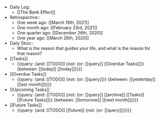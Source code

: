 - Daily Log:
    - [[The Bank Effect]]
- Retrospective::
    - One week ago: [[March 19th, 2021]]
    - One month ago: [[February 23rd, 2021]]
    - One quarter ago: [[December 26th, 2020]]
    - One year ago: [[March 26th, 2020]]
- Daily Stoic::
    - What is the reason that guides your life, and what is the reason for that reason?
- [[Tasks]]
    - {{query: {and: [[TODO]] {not: {or: [[query]] [[Overdue Tasks]]}} {between: [[today]] [[today]]}}}}
- [[Overdue Tasks]]
    - {{query: {and: [[TODO]] {not: {or: [[query]]}} {between: [[yesterday]] [[last month]]}}}}
- [[Upcoming Tasks]]
    - {{query: {and: [[TODO]] {not: {or: [[query]] [[archive]] [[Tasks]] [[Future Tasks]]}} {between: [[tomorrow]] [[next month]]}}}}
- [[Future Tasks]]
    - {{query: {and: [[TODO]] [[future]] {not: {or: [[query]]}}}}}
